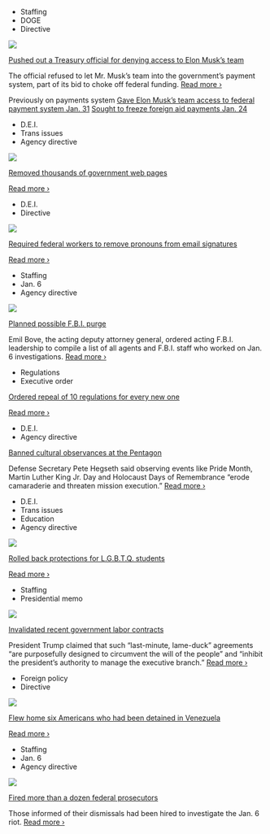 - Staffing
- DOGE
- Directive

[![](https://static01.nyt.com/images/2025/01/31/us/politics/31trump-news-treasury-official/31trump-news-treasury-official-square320.jpg)](https://www.nytimes.com/2025/01/31/us/politics/david-lebryk-treasury-resigns-musk.html?smid=url-share)

[Pushed out a Treasury official for denying access to Elon Musk’s team](https://www.nytimes.com/2025/01/31/us/politics/david-lebryk-treasury-resigns-musk.html?smid=url-share)

The official refused to let Mr. Musk’s team into the government’s payment system, part of its bid to choke off federal funding. [Read more ›](https://www.nytimes.com/2025/01/31/us/politics/david-lebryk-treasury-resigns-musk.html?smid=url-share)

Previously on payments system
[Gave Elon Musk’s team access to federal payment system Jan. 31](https://www.nytimes.com/2025/02/01/us/politics/elon-musk-doge-federal-payments-system.html)
[Sought to freeze foreign aid payments Jan. 24](https://www.nytimes.com/2025/02/06/us/politics/trump-musk-usaid.html?smid=url-share)

- D.E.I.
- Trans issues
- Agency directive

[![](https://static01.nyt.com/images/2025/02/02/upshot/oakImage-1738510688521/oakImage-1738510688521-square320.png)](https://www.nytimes.com/2025/02/02/upshot/trump-government-websites-missing-pages.html)

[Removed thousands of government web pages](https://www.nytimes.com/2025/02/02/upshot/trump-government-websites-missing-pages.html)

[Read more ›](https://www.nytimes.com/2025/02/02/upshot/trump-government-websites-missing-pages.html)

- D.E.I.
- Directive

[![](https://static01.nyt.com/images/2025/01/31/multimedia/31trump-news-gender-email-signature-wbvt/31trump-news-gender-email-signature-wbvt-square320.jpg)](https://www.nytimes.com/2025/01/31/us/politics/trump-pronouns.html?smid=url-share)

[Required federal workers to remove pronouns from email signatures](https://www.nytimes.com/2025/01/31/us/politics/trump-pronouns.html?smid=url-share)

[Read more ›](https://www.nytimes.com/2025/01/31/us/politics/trump-pronouns.html?smid=url-share)

- Staffing
- Jan. 6
- Agency directive

[![](https://static01.nyt.com/images/2025/01/31/multimedia/31dc-fbi-cfgk/31dc-fbi-cfgk-square320.jpg)](https://www.nytimes.com/2025/01/31/us/politics/trump-fbi-agents.html)

[Planned possible F.B.I. purge](https://www.nytimes.com/2025/01/31/us/politics/trump-fbi-agents.html)

Emil Bove, the acting deputy attorney general, ordered acting F.B.I. leadership to compile a list of all agents and F.B.I. staff who worked on Jan. 6 investigations. [Read more ›](https://www.nytimes.com/2025/01/31/us/politics/trump-fbi-agents.html)

- Regulations
- Executive order

[Ordered repeal of 10 regulations for every new one](https://www.whitehouse.gov/fact-sheets/2025/01/fact-sheet-president-donald-j-trump-launches-massive-10-to-1-deregulation-initiative/%20;%20https://www.presidency.ucsb.edu/documents/executive-order-unleashing-prosperity-through-deregulation)

[Read more ›](https://www.whitehouse.gov/fact-sheets/2025/01/fact-sheet-president-donald-j-trump-launches-massive-10-to-1-deregulation-initiative/%20;%20https://www.presidency.ucsb.edu/documents/executive-order-unleashing-prosperity-through-deregulation)

- D.E.I.
- Agency directive

[Banned cultural observances at the Pentagon](https://www.nytimes.com/live/2025/01/31/us/president-trump-news/21025863-7f1e-52cb-b8f1-4b59d995191e?smid=url-share)

Defense Secretary Pete Hegseth said observing events like Pride Month, Martin Luther King Jr. Day and Holocaust Days of Remembrance “erode camaraderie and threaten mission execution.” [Read more ›](https://www.nytimes.com/live/2025/01/31/us/president-trump-news/21025863-7f1e-52cb-b8f1-4b59d995191e?smid=url-share)

- D.E.I.
- Trans issues
- Education
- Agency directive

[![](https://static01.nyt.com/images/2025/01/31/multimedia/31trump-news-titleix-qjzk/31trump-news-titleix-qjzk-square320.jpg)](https://www.nytimes.com/2025/01/31/us/politics/education-dept-title-ix-sexual-misconduct.html)

[Rolled back protections for L.G.B.T.Q. students](https://www.nytimes.com/2025/01/31/us/politics/education-dept-title-ix-sexual-misconduct.html)

[Read more ›](https://www.nytimes.com/2025/01/31/us/politics/education-dept-title-ix-sexual-misconduct.html)

- Staffing
- Presidential memo

[![](https://static01.nyt.com/images/2025/01/31/multimedia/31trump-news-bargaining-contracts1-mwbp/31trump-news-bargaining-contracts1-mwbp-square320.jpg)](https://www.nytimes.com/2025/01/31/us/politics/trump-federal-labor-contracts.html)

[Invalidated recent government labor contracts](https://www.nytimes.com/2025/01/31/us/politics/trump-federal-labor-contracts.html)

President Trump claimed that such “last-minute, lame-duck” agreements “are purposefully designed to circumvent the will of the people” and “inhibit the president’s authority to manage the executive branch.” [Read more ›](https://www.nytimes.com/2025/01/31/us/politics/trump-federal-labor-contracts.html)

- Foreign policy
- Directive

[![](https://static01.nyt.com/images/2025/01/31/multimedia/31trump-news-venezuela-prisoners1-qzcj/31trump-news-venezuela-prisoners1-qzcj-square320.jpg)](https://www.nytimes.com/2025/01/31/us/politics/us-prisoners-venezuela.html?smid=url-share)

[Flew home six Americans who had been detained in Venezuela](https://www.nytimes.com/2025/01/31/us/politics/us-prisoners-venezuela.html?smid=url-share)

[Read more ›](https://www.nytimes.com/2025/01/31/us/politics/us-prisoners-venezuela.html?smid=url-share)

- Staffing
- Jan. 6
- Agency directive

[![](https://static01.nyt.com/images/2025/01/31/multimedia/31dc-jan6-topart-jvkc/31dc-jan6-topart-jvkc-square320.jpg)](https://www.nytimes.com/2025/01/31/us/politics/prosecutors-us-attorneys-office-trump-firings.html)

[Fired more than a dozen federal prosecutors](https://www.nytimes.com/2025/01/31/us/politics/prosecutors-us-attorneys-office-trump-firings.html)

Those informed of their dismissals had been hired to investigate the Jan. 6 riot. [Read more ›](https://www.nytimes.com/2025/01/31/us/politics/prosecutors-us-attorneys-office-trump-firings.html)